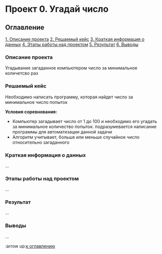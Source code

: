 # Проект 0. Угадай число

## Оглавление

[1. Описание проекта](https://github.com/KAru8/code/tree/main/project_0/README.md#Описание-проекта)
[2. Решаемый кейс](https://github.com/KAru8/code/tree/main/project_0/README.md#Решаемый-кейс)
[3. Краткая информация о данных](https://github.com/KAru8/code/tree/main/project_0/README.md#Краткая-информация-о-данных)
[4. Этапы работы над проектом](https://github.com/KAru8/code/tree/main/project_0/README.md#Этапы-работы-над-проектом)
[5. Результат](https://github.com/KAru8/code/tree/main/project_0/README.md#Результат)
[6. Выводы](https://github.com/KAru8/code/tree/main/project_0/README.md#Выводы)

### Описание проекта

Угадывание загаданное компьютером число за минимальное количетсво раз

### Решаемый кейс

Необходимо написать программу, которая найдет число за минимальное число попыток

**Условия соревнования:**
- Компьютер загадывает число от 1 до 100 и необходимо его угадать за минимальное количество попыток. подразумевается написание программы для автоматизации данной задачи
- Алгоритм учитывает, больше или меньше случайное число относительно загаданного

### Краткая информация о данных
...

### Этапы работы над проектом
...

### Результат
...

### Выводы
...

:arrow up:[к оглавлению](https://github.com/KAru8/code/tree/main/project_0/README.md#Оглавление)
